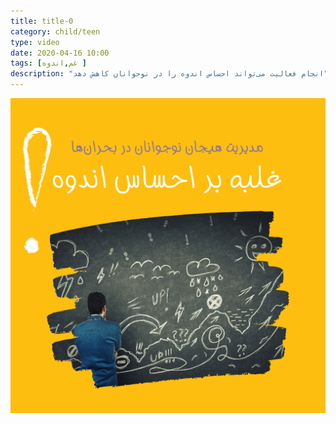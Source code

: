 ```yaml
---
title: title-0
category: child/teen
type: video
date: 2020-04-16 10:00
tags: [غم,اندوه ]
description: "انجام فعالیت می‌تواند احساس اندوه را در نوجوانان کاهش دهد"
---
```


[![](../../static/images/coping-sadness-cover.png)](../../static/videos/coping-sadness.mp4)